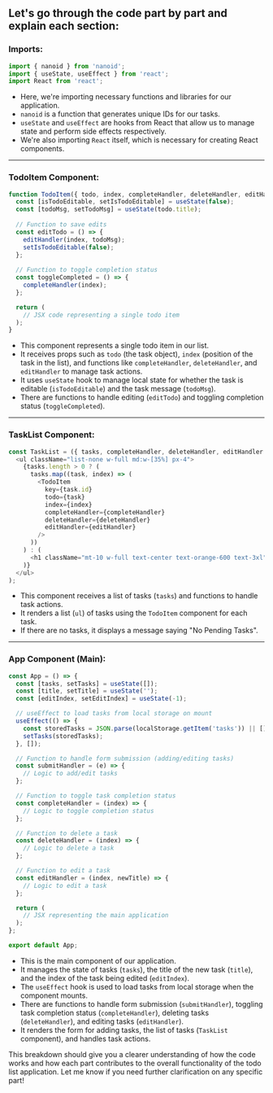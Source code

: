 Let's go through the code part by part and explain each section:
-----------------------------------------------------------------------------------------------------------------------------------
### Imports:
```javascript
import { nanoid } from 'nanoid';
import { useState, useEffect } from 'react';
import React from 'react';
```
- Here, we're importing necessary functions and libraries for our application.
- `nanoid` is a function that generates unique IDs for our tasks.
- `useState` and `useEffect` are hooks from React that allow us to manage state and perform side effects respectively.
- We're also importing `React` itself, which is necessary for creating React components.

------------------------------------------------------------------------------------------------------------------------------------------
### TodoItem Component:
```javascript
function TodoItem({ todo, index, completeHandler, deleteHandler, editHandler }) {
  const [isTodoEditable, setIsTodoEditable] = useState(false);
  const [todoMsg, setTodoMsg] = useState(todo.title);
  
  // Function to save edits
  const editTodo = () => {
    editHandler(index, todoMsg);
    setIsTodoEditable(false);
  };
  
  // Function to toggle completion status
  const toggleCompleted = () => {
    completeHandler(index);
  };

  return (
    // JSX code representing a single todo item
  );
}
```
- This component represents a single todo item in our list.
- It receives props such as `todo` (the task object), `index` (position of the task in the list), and functions like `completeHandler`, `deleteHandler`, and `editHandler` to manage task actions.
- It uses `useState` hook to manage local state for whether the task is editable (`isTodoEditable`) and the task message (`todoMsg`).
- There are functions to handle editing (`editTodo`) and toggling completion status (`toggleCompleted`).

------------------------------------------------------------------------------------------------------------------------------------------
### TaskList Component:
```javascript
const TaskList = ({ tasks, completeHandler, deleteHandler, editHandler }) => (
  <ul className="list-none w-full md:w-[35%] px-4">
    {tasks.length > 0 ? (
      tasks.map((task, index) => (
        <TodoItem
          key={task.id}
          todo={task}
          index={index}
          completeHandler={completeHandler}
          deleteHandler={deleteHandler}
          editHandler={editHandler}
        />
      ))
    ) : (
      <h1 className="mt-10 w-full text-center text-orange-600 text-3xl">No Pending Tasks</h1>
    )}
  </ul>
);
```
- This component receives a list of tasks (`tasks`) and functions to handle task actions.
- It renders a list (`ul`) of tasks using the `TodoItem` component for each task.
- If there are no tasks, it displays a message saying "No Pending Tasks".

------------------------------------------------------------------------------------------------------------------------------------------
### App Component (Main):
```javascript
const App = () => {
  const [tasks, setTasks] = useState([]);
  const [title, setTitle] = useState('');
  const [editIndex, setEditIndex] = useState(-1);

  // useEffect to load tasks from local storage on mount
  useEffect(() => {
    const storedTasks = JSON.parse(localStorage.getItem('tasks')) || [];
    setTasks(storedTasks);
  }, []);

  // Function to handle form submission (adding/editing tasks)
  const submitHandler = (e) => {
    // Logic to add/edit tasks
  };

  // Function to toggle task completion status
  const completeHandler = (index) => {
    // Logic to toggle completion status
  };

  // Function to delete a task
  const deleteHandler = (index) => {
    // Logic to delete a task                         
  };

  // Function to edit a task
  const editHandler = (index, newTitle) => {
    // Logic to edit a task
  };

  return (
    // JSX representing the main application
  );
};

export default App;
```
- This is the main component of our application.
- It manages the state of tasks (`tasks`), the title of the new task (`title`), and the index of the task being edited (`editIndex`).
- The `useEffect` hook is used to load tasks from local storage when the component mounts.
- There are functions to handle form submission (`submitHandler`), toggling task completion status (`completeHandler`), deleting tasks (`deleteHandler`), and editing tasks (`editHandler`).
- It renders the form for adding tasks, the list of tasks (`TaskList` component), and handles task actions.

This breakdown should give you a clearer understanding of how the code works and how each part contributes to the overall functionality of the todo list application. Let me know if you need further clarification on any specific part!
